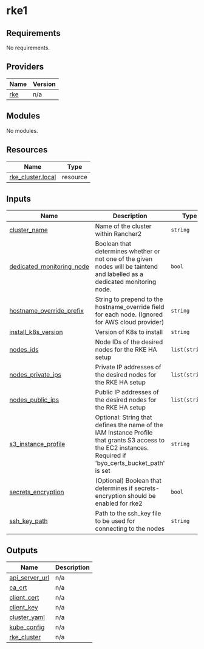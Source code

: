 # rke1

<!-- BEGINNING OF PRE-COMMIT-TERRAFORM DOCS HOOK -->
## Requirements

No requirements.

## Providers

| Name | Version |
|------|---------|
| <a name="provider_rke"></a> [rke](#provider\_rke) | n/a |

## Modules

No modules.

## Resources

| Name | Type |
|------|------|
| [rke_cluster.local](https://registry.terraform.io/providers/rancher/rke/latest/docs/resources/cluster) | resource |

## Inputs

| Name | Description | Type | Default | Required |
|------|-------------|------|---------|:--------:|
| <a name="input_cluster_name"></a> [cluster\_name](#input\_cluster\_name) | Name of the cluster within Rancher2 | `string` | `"local"` | no |
| <a name="input_dedicated_monitoring_node"></a> [dedicated\_monitoring\_node](#input\_dedicated\_monitoring\_node) | Boolean that determines whether or not one of the given nodes will be taintend and labelled as a dedicated monitoring node. | `bool` | `false` | no |
| <a name="input_hostname_override_prefix"></a> [hostname\_override\_prefix](#input\_hostname\_override\_prefix) | String to prepend to the hostname\_override field for each node. (Ignored for AWS cloud provider) | `string` | `""` | no |
| <a name="input_install_k8s_version"></a> [install\_k8s\_version](#input\_install\_k8s\_version) | Version of K8s to install | `string` | `""` | no |
| <a name="input_nodes_ids"></a> [nodes\_ids](#input\_nodes\_ids) | Node IDs of the desired nodes for the RKE HA setup | `list(string)` | n/a | yes |
| <a name="input_nodes_private_ips"></a> [nodes\_private\_ips](#input\_nodes\_private\_ips) | Private IP addresses of the desired nodes for the RKE HA setup | `list(string)` | n/a | yes |
| <a name="input_nodes_public_ips"></a> [nodes\_public\_ips](#input\_nodes\_public\_ips) | Public IP addresses of the desired nodes for the RKE HA setup | `list(string)` | n/a | yes |
| <a name="input_s3_instance_profile"></a> [s3\_instance\_profile](#input\_s3\_instance\_profile) | Optional: String that defines the name of the IAM Instance Profile that grants S3 access to the EC2 instances. Required if 'byo\_certs\_bucket\_path' is set | `string` | `""` | no |
| <a name="input_secrets_encryption"></a> [secrets\_encryption](#input\_secrets\_encryption) | (Optional) Boolean that determines if secrets-encryption should be enabled for rke2 | `bool` | `false` | no |
| <a name="input_ssh_key_path"></a> [ssh\_key\_path](#input\_ssh\_key\_path) | Path to the ssh\_key file to be used for connecting to the nodes | `string` | `null` | no |

## Outputs

| Name | Description |
|------|-------------|
| <a name="output_api_server_url"></a> [api\_server\_url](#output\_api\_server\_url) | n/a |
| <a name="output_ca_crt"></a> [ca\_crt](#output\_ca\_crt) | n/a |
| <a name="output_client_cert"></a> [client\_cert](#output\_client\_cert) | n/a |
| <a name="output_client_key"></a> [client\_key](#output\_client\_key) | n/a |
| <a name="output_cluster_yaml"></a> [cluster\_yaml](#output\_cluster\_yaml) | n/a |
| <a name="output_kube_config"></a> [kube\_config](#output\_kube\_config) | n/a |
| <a name="output_rke_cluster"></a> [rke\_cluster](#output\_rke\_cluster) | n/a |
<!-- END OF PRE-COMMIT-TERRAFORM DOCS HOOK -->

